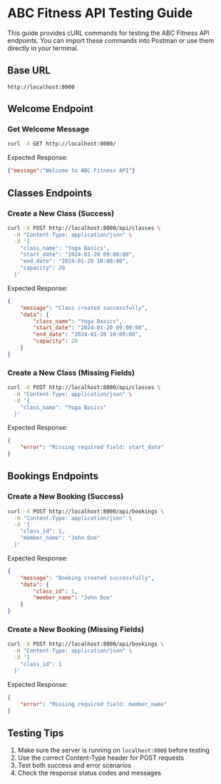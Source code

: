 # ABC Fitness API Testing Guide

This guide provides cURL commands for testing the ABC Fitness API endpoints. You can import these commands into Postman or use them directly in your terminal.

## Base URL

```
http://localhost:8000
```

## Welcome Endpoint

### Get Welcome Message

```bash
curl -X GET http://localhost:8000/
```

Expected Response:
```json
{"message":"Welcome to ABC Fitness API"}
```

## Classes Endpoints

### Create a New Class (Success)

```bash
curl -X POST http://localhost:8000/api/classes \
  -H "Content-Type: application/json" \
  -d '{
    "class_name": "Yoga Basics",
    "start_date": "2024-01-20 09:00:00",
    "end_date": "2024-01-20 10:00:00",
    "capacity": 20
  }'
```

Expected Response:
```json
{
    "message": "Class created successfully",
    "data": {
        "class_name": "Yoga Basics",
        "start_date": "2024-01-20 09:00:00",
        "end_date": "2024-01-20 10:00:00",
        "capacity": 20
    }
}
```

### Create a New Class (Missing Fields)

```bash
curl -X POST http://localhost:8000/api/classes \
  -H "Content-Type: application/json" \
  -d '{
    "class_name": "Yoga Basics"
  }'
```

Expected Response:
```json
{
    "error": "Missing required field: start_date"
}
```

## Bookings Endpoints

### Create a New Booking (Success)

```bash
curl -X POST http://localhost:8000/api/bookings \
  -H "Content-Type: application/json" \
  -d '{
    "class_id": 1,
    "member_name": "John Doe"
  }'
```

Expected Response:
```json
{
    "message": "Booking created successfully",
    "data": {
        "class_id": 1,
        "member_name": "John Doe"
    }
}
```

### Create a New Booking (Missing Fields)

```bash
curl -X POST http://localhost:8000/api/bookings \
  -H "Content-Type: application/json" \
  -d '{
    "class_id": 1
  }'
```

Expected Response:
```json
{
    "error": "Missing required field: member_name"
}
```

## Testing Tips

1. Make sure the server is running on `localhost:8000` before testing
2. Use the correct Content-Type header for POST requests
3. Test both success and error scenarios
4. Check the response status codes and messages